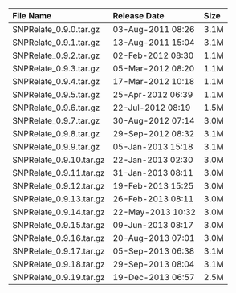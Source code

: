 | File Name               | Release Date      | Size |
|:------------------------|:------------------|:-----|
| SNPRelate_0.9.0.tar.gz  | 03-Aug-2011 08:26 | 3.1M |
| SNPRelate_0.9.1.tar.gz  | 13-Aug-2011 15:04 | 3.1M |
| SNPRelate_0.9.2.tar.gz  | 02-Feb-2012 08:30 | 1.1M |
| SNPRelate_0.9.3.tar.gz  | 05-Mar-2012 08:20 | 1.1M |
| SNPRelate_0.9.4.tar.gz  | 17-Mar-2012 10:18 | 1.1M |
| SNPRelate_0.9.5.tar.gz  | 25-Apr-2012 06:39 | 1.1M |
| SNPRelate_0.9.6.tar.gz  | 22-Jul-2012 08:19 | 1.5M |
| SNPRelate_0.9.7.tar.gz  | 30-Aug-2012 07:14 | 3.0M |
| SNPRelate_0.9.8.tar.gz  | 29-Sep-2012 08:32 | 3.1M |
| SNPRelate_0.9.9.tar.gz  | 05-Jan-2013 15:18 | 3.1M |
| SNPRelate_0.9.10.tar.gz | 22-Jan-2013 02:30 | 3.0M |
| SNPRelate_0.9.11.tar.gz | 31-Jan-2013 08:11 | 3.0M |
| SNPRelate_0.9.12.tar.gz | 19-Feb-2013 15:25 | 3.0M |
| SNPRelate_0.9.13.tar.gz | 26-Feb-2013 08:11 | 3.0M |
| SNPRelate_0.9.14.tar.gz | 22-May-2013 10:32 | 3.0M |
| SNPRelate_0.9.15.tar.gz | 09-Jun-2013 08:17 | 3.0M |
| SNPRelate_0.9.16.tar.gz | 20-Aug-2013 07:01 | 3.0M |
| SNPRelate_0.9.17.tar.gz | 05-Sep-2013 06:38 | 3.1M |
| SNPRelate_0.9.18.tar.gz | 29-Sep-2013 08:04 | 3.1M |
| SNPRelate_0.9.19.tar.gz | 19-Dec-2013 06:57 | 2.5M |